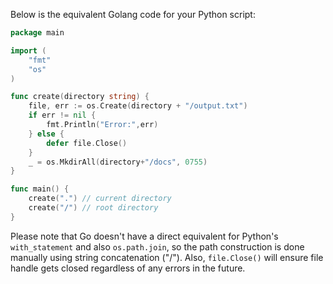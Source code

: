 Below is the equivalent Golang code for your Python script:

```go
package main

import (
	"fmt"
	"os"
)

func create(directory string) {
	file, err := os.Create(directory + "/output.txt")
	if err != nil {
		fmt.Println("Error:",err)
	} else {
		defer file.Close()
	}
	_ = os.MkdirAll(directory+"/docs", 0755)
}

func main() {
	create(".") // current directory
	create("/") // root directory
}
```

Please note that Go doesn't have a direct equivalent for Python's `with_statement` and also `os.path.join`, so the path construction is done manually using string concatenation ("/"). Also, `file.Close()` will ensure file handle gets closed regardless of any errors in the future.
